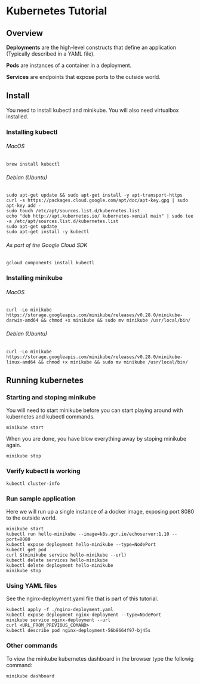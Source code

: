 # Kubernetes Tutorial

## Overview

**Deployments** are the high-level constructs that define an application (Typically described in a YAML file).

**Pods** are instances of a container in a deployment.

**Services** are endpoints that expose ports to the outside world.

## Install 
You need to install kubectl and minikube. You will also need virtualbox installed.

### Installing kubectl
###### MacOS
`brew install kubectl`
###### Debian (Ubuntu)
```
sudo apt-get update && sudo apt-get install -y apt-transport-https
curl -s https://packages.cloud.google.com/apt/doc/apt-key.gpg | sudo apt-key add -
sudo touch /etc/apt/sources.list.d/kubernetes.list 
echo "deb http://apt.kubernetes.io/ kubernetes-xenial main" | sudo tee -a /etc/apt/sources.list.d/kubernetes.list
sudo apt-get update
sudo apt-get install -y kubectl
```
###### As part of the Google Cloud SDK
`gcloud components install kubectl`

### Installing minikube
 ###### MacOS
`curl -Lo minikube https://storage.googleapis.com/minikube/releases/v0.28.0/minikube-darwin-amd64 && chmod +x minikube && sudo mv minikube /usr/local/bin/`
###### Debian (Ubuntu)
`curl -Lo minikube https://storage.googleapis.com/minikube/releases/v0.28.0/minikube-linux-amd64 && chmod +x minikube && sudo mv minikube /usr/local/bin/`

## Running kubernetes

### Starting and stoping minikube
You will need to start minikube before you can start playing around with kubernetes and kubectl commands.

`minikube start`

When you are done, you have blow everything away by stoping minikube again.

`minikube stop`

### Verify kubectl is working
`kubectl cluster-info`

### Run sample application

Here we will run up a single instance of a docker image, exposing port 8080 to the outside world.
```
minikube start
kubectl run hello-minikube --image=k8s.gcr.io/echoserver:1.10 --port=8080
kubectl expose deployment hello-minikube --type=NodePort
kubectl get pod
curl $(minikube service hello-minikube --url)
kubectl delete services hello-minikube
kubectl delete deployment hello-minikube
minikube stop   
```

### Using YAML files
See the nginx-deployment.yaml file that is part of this tutorial.
```
kubectl apply -f ./nginx-deployment.yaml
kubectl expose deployment nginx-deployment --type=NodePort
minikube service nginx-deployment --url
curl <URL_FROM_PREVIOUS_COMAND>
kubectl describe pod nginx-deployment-56b8664f97-bj45s
```

### Other commands

To view the minkube kubernetes dashboard in the browser type the followig command:

`minikube dashboard`

